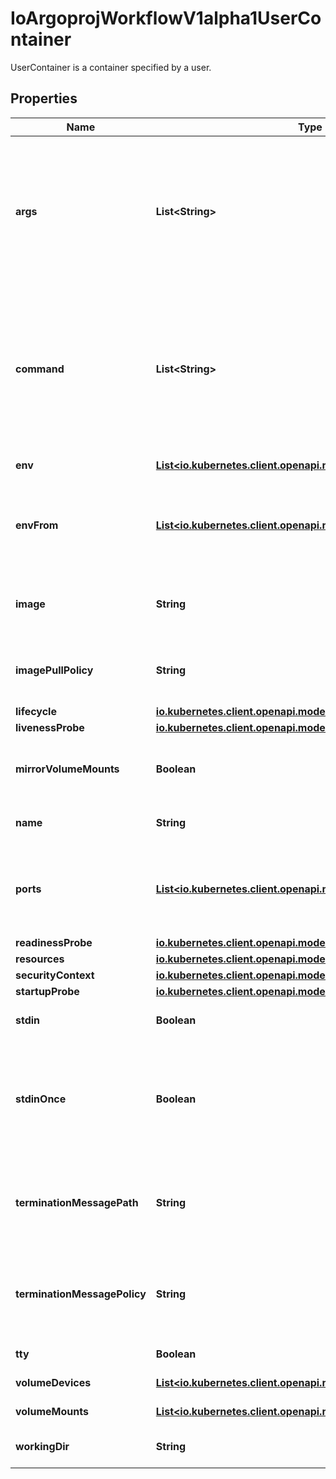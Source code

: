 

# IoArgoprojWorkflowV1alpha1UserContainer

UserContainer is a container specified by a user.

## Properties

Name | Type | Description | Notes
------------ | ------------- | ------------- | -------------
**args** | **List&lt;String&gt;** | Arguments to the entrypoint. The docker image&#39;s CMD is used if this is not provided. Variable references $(VAR_NAME) are expanded using the container&#39;s environment. If a variable cannot be resolved, the reference in the input string will be unchanged. The $(VAR_NAME) syntax can be escaped with a double $$, ie: $$(VAR_NAME). Escaped references will never be expanded, regardless of whether the variable exists or not. Cannot be updated. More info: https://kubernetes.io/docs/tasks/inject-data-application/define-command-argument-container/#running-a-command-in-a-shell |  [optional]
**command** | **List&lt;String&gt;** | Entrypoint array. Not executed within a shell. The docker image&#39;s ENTRYPOINT is used if this is not provided. Variable references $(VAR_NAME) are expanded using the container&#39;s environment. If a variable cannot be resolved, the reference in the input string will be unchanged. The $(VAR_NAME) syntax can be escaped with a double $$, ie: $$(VAR_NAME). Escaped references will never be expanded, regardless of whether the variable exists or not. Cannot be updated. More info: https://kubernetes.io/docs/tasks/inject-data-application/define-command-argument-container/#running-a-command-in-a-shell |  [optional]
**env** | [**List&lt;io.kubernetes.client.openapi.models.V1EnvVar&gt;**](io.kubernetes.client.openapi.models.V1EnvVar.md) | List of environment variables to set in the container. Cannot be updated. |  [optional]
**envFrom** | [**List&lt;io.kubernetes.client.openapi.models.V1EnvFromSource&gt;**](io.kubernetes.client.openapi.models.V1EnvFromSource.md) | List of sources to populate environment variables in the container. The keys defined within a source must be a C_IDENTIFIER. All invalid keys will be reported as an event when the container is starting. When a key exists in multiple sources, the value associated with the last source will take precedence. Values defined by an Env with a duplicate key will take precedence. Cannot be updated. |  [optional]
**image** | **String** | Docker image name. More info: https://kubernetes.io/docs/concepts/containers/images This field is optional to allow higher level config management to default or override container images in workload controllers like Deployments and StatefulSets. |  [optional]
**imagePullPolicy** | **String** | Image pull policy. One of Always, Never, IfNotPresent. Defaults to Always if :latest tag is specified, or IfNotPresent otherwise. Cannot be updated. More info: https://kubernetes.io/docs/concepts/containers/images#updating-images |  [optional]
**lifecycle** | [**io.kubernetes.client.openapi.models.V1Lifecycle**](io.kubernetes.client.openapi.models.V1Lifecycle.md) |  |  [optional]
**livenessProbe** | [**io.kubernetes.client.openapi.models.V1Probe**](io.kubernetes.client.openapi.models.V1Probe.md) |  |  [optional]
**mirrorVolumeMounts** | **Boolean** | MirrorVolumeMounts will mount the same volumes specified in the main container to the container (including artifacts), at the same mountPaths. This enables dind daemon to partially see the same filesystem as the main container in order to use features such as docker volume binding |  [optional]
**name** | **String** | Name of the container specified as a DNS_LABEL. Each container in a pod must have a unique name (DNS_LABEL). Cannot be updated. | 
**ports** | [**List&lt;io.kubernetes.client.openapi.models.V1ContainerPort&gt;**](io.kubernetes.client.openapi.models.V1ContainerPort.md) | List of ports to expose from the container. Exposing a port here gives the system additional information about the network connections a container uses, but is primarily informational. Not specifying a port here DOES NOT prevent that port from being exposed. Any port which is listening on the default \&quot;0.0.0.0\&quot; address inside a container will be accessible from the network. Cannot be updated. |  [optional]
**readinessProbe** | [**io.kubernetes.client.openapi.models.V1Probe**](io.kubernetes.client.openapi.models.V1Probe.md) |  |  [optional]
**resources** | [**io.kubernetes.client.openapi.models.V1ResourceRequirements**](io.kubernetes.client.openapi.models.V1ResourceRequirements.md) |  |  [optional]
**securityContext** | [**io.kubernetes.client.openapi.models.V1SecurityContext**](io.kubernetes.client.openapi.models.V1SecurityContext.md) |  |  [optional]
**startupProbe** | [**io.kubernetes.client.openapi.models.V1Probe**](io.kubernetes.client.openapi.models.V1Probe.md) |  |  [optional]
**stdin** | **Boolean** | Whether this container should allocate a buffer for stdin in the container runtime. If this is not set, reads from stdin in the container will always result in EOF. Default is false. |  [optional]
**stdinOnce** | **Boolean** | Whether the container runtime should close the stdin channel after it has been opened by a single attach. When stdin is true the stdin stream will remain open across multiple attach sessions. If stdinOnce is set to true, stdin is opened on container start, is empty until the first client attaches to stdin, and then remains open and accepts data until the client disconnects, at which time stdin is closed and remains closed until the container is restarted. If this flag is false, a container processes that reads from stdin will never receive an EOF. Default is false |  [optional]
**terminationMessagePath** | **String** | Optional: Path at which the file to which the container&#39;s termination message will be written is mounted into the container&#39;s filesystem. Message written is intended to be brief final status, such as an assertion failure message. Will be truncated by the node if greater than 4096 bytes. The total message length across all containers will be limited to 12kb. Defaults to /dev/termination-log. Cannot be updated. |  [optional]
**terminationMessagePolicy** | **String** | Indicate how the termination message should be populated. File will use the contents of terminationMessagePath to populate the container status message on both success and failure. FallbackToLogsOnError will use the last chunk of container log output if the termination message file is empty and the container exited with an error. The log output is limited to 2048 bytes or 80 lines, whichever is smaller. Defaults to File. Cannot be updated. |  [optional]
**tty** | **Boolean** | Whether this container should allocate a TTY for itself, also requires &#39;stdin&#39; to be true. Default is false. |  [optional]
**volumeDevices** | [**List&lt;io.kubernetes.client.openapi.models.V1VolumeDevice&gt;**](io.kubernetes.client.openapi.models.V1VolumeDevice.md) | volumeDevices is the list of block devices to be used by the container. |  [optional]
**volumeMounts** | [**List&lt;io.kubernetes.client.openapi.models.V1VolumeMount&gt;**](io.kubernetes.client.openapi.models.V1VolumeMount.md) | Pod volumes to mount into the container&#39;s filesystem. Cannot be updated. |  [optional]
**workingDir** | **String** | Container&#39;s working directory. If not specified, the container runtime&#39;s default will be used, which might be configured in the container image. Cannot be updated. |  [optional]



